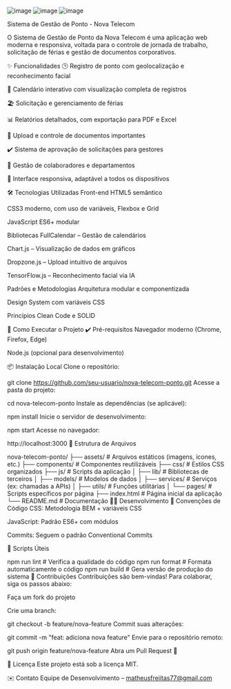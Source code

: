   ![image](https://github.com/user-attachments/assets/f2c300c0-6689-48c2-960a-49b5b5bee5df)
![image](https://github.com/user-attachments/assets/ec38aa3b-7272-462a-9df3-9df9155a0bc1)
![image](https://github.com/user-attachments/assets/27feccea-5cb9-4998-91be-84cc8589ed6d)


Sistema de Gestão de Ponto - Nova Telecom


O Sistema de Gestão de Ponto da Nova Telecom é uma aplicação web moderna e responsiva, voltada para o controle de jornada de trabalho, solicitação de férias e gestão de documentos corporativos.

✨ Funcionalidades
🕒 Registro de ponto com geolocalização e reconhecimento facial

📅 Calendário interativo com visualização completa de registros

🏖 Solicitação e gerenciamento de férias

📊 Relatórios detalhados, com exportação para PDF e Excel

📁 Upload e controle de documentos importantes

✔️ Sistema de aprovação de solicitações para gestores

👥 Gestão de colaboradores e departamentos

📱 Interface responsiva, adaptável a todos os dispositivos

🛠 Tecnologias Utilizadas
Front-end
HTML5 semântico

CSS3 moderno, com uso de variáveis, Flexbox e Grid

JavaScript ES6+ modular

Bibliotecas
FullCalendar – Gestão de calendários

Chart.js – Visualização de dados em gráficos

Dropzone.js – Upload intuitivo de arquivos

TensorFlow.js – Reconhecimento facial via IA

Padrões e Metodologias
Arquitetura modular e componentizada

Design System com variáveis CSS

Princípios Clean Code e SOLID

🚀 Como Executar o Projeto
✔️ Pré-requisitos
Navegador moderno (Chrome, Firefox, Edge)

Node.js (opcional para desenvolvimento)

📦 Instalação Local
Clone o repositório:


git clone https://github.com/seu-usuario/nova-telecom-ponto.git
Acesse a pasta do projeto:


cd nova-telecom-ponto
Instale as dependências (se aplicável):


npm install
Inicie o servidor de desenvolvimento:


npm start
Acesse no navegador:


http://localhost:3000
📁 Estrutura de Arquivos

nova-telecom-ponto/
├── assets/          # Arquivos estáticos (imagens, ícones, etc.)
├── components/      # Componentes reutilizáveis
├── css/             # Estilos CSS organizados
├── js/              # Scripts da aplicação
│   ├── lib/         # Bibliotecas de terceiros
│   ├── models/      # Modelos de dados
│   ├── services/    # Serviços (ex: chamadas a APIs)
│   ├── utils/       # Funções utilitárias
│   └── pages/       # Scripts específicos por página
├── index.html       # Página inicial da aplicação
└── README.md        # Documentação
🧑‍💻 Desenvolvimento
📌 Convenções de Código
CSS: Metodologia BEM + variáveis CSS

JavaScript: Padrão ES6+ com módulos

Commits: Seguem o padrão Conventional Commits

🔧 Scripts Úteis

npm run lint       # Verifica a qualidade do código
npm run format     # Formata automaticamente o código
npm run build      # Gera versão de produção do sistema
🤝 Contribuições
Contribuições são bem-vindas!
Para colaborar, siga os passos abaixo:

Faça um fork do projeto

Crie uma branch:


git checkout -b feature/nova-feature
Commit suas alterações:


git commit -m "feat: adiciona nova feature"
Envie para o repositório remoto:


git push origin feature/nova-feature
Abra um Pull Request 🚀

📄 Licença
Este projeto está sob a licença MIT.

✉️ Contato
Equipe de Desenvolvimento – matheusfreiitas77@gmail.com

